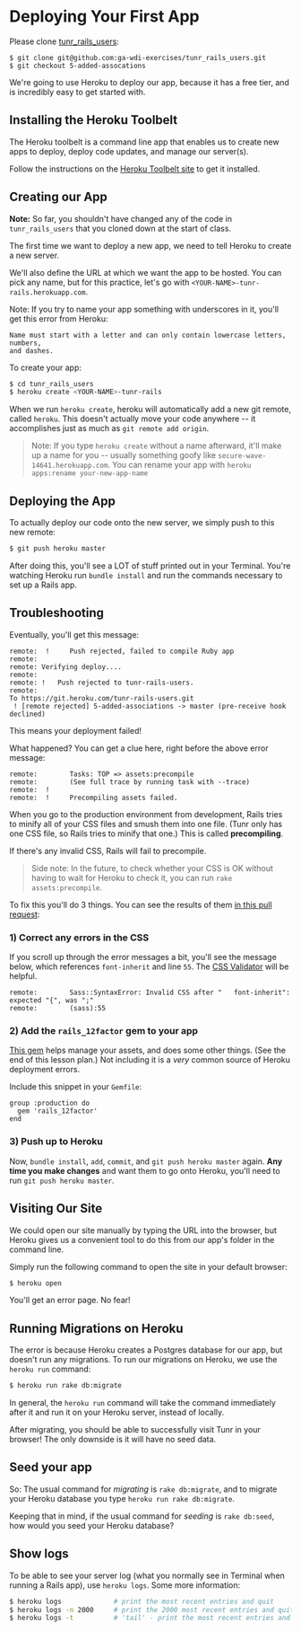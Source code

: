 # Deploying Your First App

Please clone [tunr_rails_users](https://github.com/ga-wdi-exercises/tunr_rails_users):

```
$ git clone git@github.com:ga-wdi-exercises/tunr_rails_users.git
$ git checkout 5-added-assocations
```

We're going to use Heroku to deploy our app, because it has a free tier, and is
incredibly easy to get started with.

## Installing the Heroku Toolbelt

The Heroku toolbelt is a command line app that enables us to create new apps to
deploy, deploy code updates, and manage our server(s).

Follow the instructions on the
[Heroku Toolbelt site](https://toolbelt.heroku.com) to get it installed.

## Creating our App

**Note:** So far, you shouldn't have changed any of the code in `tunr_rails_users` that you cloned down at the start of class.

The first time we want to deploy a new app, we need to tell Heroku to create a
new server.

We'll also define the URL at which we want the app to be hosted. You can pick any name, but for this practice, let's go with `<YOUR-NAME>-tunr-rails.herokuapp.com`.

Note: If you try to name your app something with underscores in it, you'll get this error from Heroku:

```
Name must start with a letter and can only contain lowercase letters, numbers,
and dashes.
```

To create your app:

```bash
$ cd tunr_rails_users
$ heroku create <YOUR-NAME>-tunr-rails
```

When we run `heroku create`, heroku will automatically add a new git remote,
called `heroku`. This doesn't actually move your code anywhere -- it accomplishes just as much as `git remote add origin`.

> Note: If you type `heroku create` without a name afterward, it'll make up a name for you -- usually something goofy like `secure-wave-14641.herokuapp.com`. You can rename your app with `heroku apps:rename your-new-app-name`

## Deploying the App

To actually deploy our code onto the new server, we simply push to this new remote:

```bash
$ git push heroku master
```

After doing this, you'll see a LOT of stuff printed out in your Terminal. You're watching Heroku run `bundle install` and run the commands necessary to set up a Rails app.

## Troubleshooting

Eventually, you'll get this message:

```
remote:  !     Push rejected, failed to compile Ruby app
remote:
remote: Verifying deploy....
remote:
remote: !	Push rejected to tunr-rails-users.
remote:
To https://git.heroku.com/tunr-rails-users.git
 ! [remote rejected] 5-added-associations -> master (pre-receive hook declined)
```

This means your deployment failed!

What happened? You can get a clue here, right before the above error message:

```
remote:        Tasks: TOP => assets:precompile
remote:        (See full trace by running task with --trace)
remote:  !
remote:  !     Precompiling assets failed.
```

When you go to the production environment from development, Rails tries to minify all of your CSS files and smush them into one file. (Tunr only has one CSS file, so Rails tries to minify that one.) This is called **precompiling**.

If there's any invalid CSS, Rails will fail to precompile.

> Side note: In the future, to check whether your CSS is OK without having to wait for Heroku to check it, you can run `rake assets:precompile`.

To fix this you'll do 3 things. You can see the results of them [in this pull request](https://github.com/ga-wdi-exercises/tunr_rails_users/pull/7):

### 1) Correct any errors in the CSS

If you scroll up through the error messages a bit, you'll see the message below, which references `font-inherit` and line `55`. The [CSS Validator](http://jigsaw.w3.org/css-validator) will be helpful.

```
remote:        Sass::SyntaxError: Invalid CSS after "   font-inherit": expected "{", was ";"
remote:        (sass):55
```

### 2) Add the `rails_12factor` gem to your app

[This gem](http://12factor.net/) helps manage your assets, and does some other things. (See the end of this lesson plan.) Not including it is a *very* common source of Heroku deployment errors.

Include this snippet in your `Gemfile`:

```
group :production do
  gem 'rails_12factor'
end
```

### 3) Push up to Heroku

Now, `bundle install`, `add`, `commit`, and `git push heroku master` again. **Any time you make changes** and want them to go onto Heroku, you'll need to run `git push heroku master`.

## Visiting Our Site

We could open our site manually by typing the URL into the browser, but Heroku
gives us a convenient tool to do this from our app's folder in the command line.

Simply run the following command to open the site in your default browser:

```bash
$ heroku open
```

You'll get an error page. No fear!

## Running Migrations on Heroku

The error is because Heroku creates a Postgres database for our app, but doesn't run
any migrations. To run our migrations on Heroku, we use the `heroku run`
command:

```bash
$ heroku run rake db:migrate
```

In general, the `heroku run` command will take the command immediately after it
and run it on your Heroku server, instead of locally.

After migrating, you should be able to successfully visit Tunr in your browser! The only downside is it will have no seed data.

## Seed your app

So: The usual command for *migrating* is `rake db:migrate`, and to migrate your Heroku database you type `heroku run rake db:migrate`.

Keeping that in mind, if the usual command for *seeding* is `rake db:seed`, how would you seed your Heroku database?

## Show logs

To be able to see your server log (what you normally see in Terminal when running a Rails app), use `heroku logs`. Some more information:

```bash
$ heroku logs             # print the most recent entries and quit
$ heroku logs -n 2000     # print the 2000 most recent entries and quit
$ heroku logs -t          # 'tail' - print the most recent entries and continue to print new ones until we quit using ctrl-c
```
